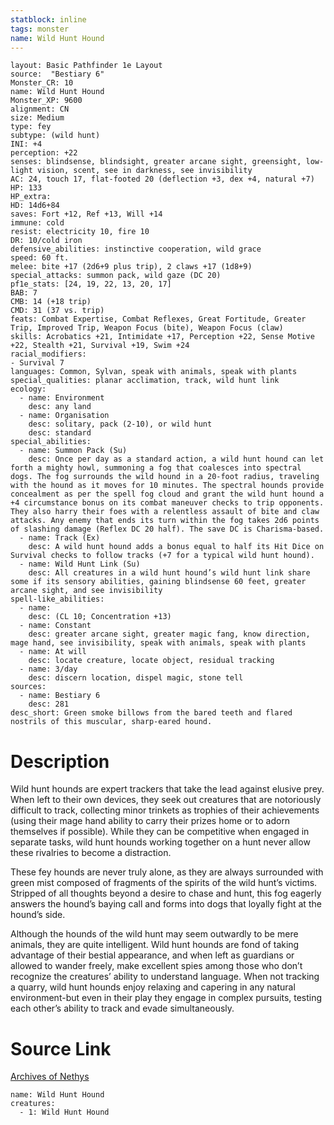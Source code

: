 ```yaml
---
statblock: inline
tags: monster
name: Wild Hunt Hound
---
```

```statblock
layout: Basic Pathfinder 1e Layout
source:  "Bestiary 6"
Monster_CR: 10
name: Wild Hunt Hound
Monster_XP: 9600
alignment: CN
size: Medium
type: fey
subtype: (wild hunt)
INI: +4
perception: +22
senses: blindsense, blindsight, greater arcane sight, greensight, low-light vision, scent, see in darkness, see invisibility
AC: 24, touch 17, flat-footed 20 (deflection +3, dex +4, natural +7)
HP: 133
HP_extra: 
HD: 14d6+84
saves: Fort +12, Ref +13, Will +14
immune: cold
resist: electricity 10, fire 10
DR: 10/cold iron
defensive_abilities: instinctive cooperation, wild grace
speed: 60 ft.
melee: bite +17 (2d6+9 plus trip), 2 claws +17 (1d8+9)
special_attacks: summon pack, wild gaze (DC 20)
pf1e_stats: [24, 19, 22, 13, 20, 17]
BAB: 7
CMB: 14 (+18 trip)
CMD: 31 (37 vs. trip)
feats: Combat Expertise, Combat Reflexes, Great Fortitude, Greater Trip, Improved Trip, Weapon Focus (bite), Weapon Focus (claw)
skills: Acrobatics +21, Intimidate +17, Perception +22, Sense Motive +22, Stealth +21, Survival +19, Swim +24
racial_modifiers:
- Survival 7
languages: Common, Sylvan, speak with animals, speak with plants
special_qualities: planar acclimation, track, wild hunt link
ecology:
  - name: Environment
    desc: any land
  - name: Organisation
    desc: solitary, pack (2-10), or wild hunt
    desc: standard
special_abilities:
  - name: Summon Pack (Su)
    desc: Once per day as a standard action, a wild hunt hound can let forth a mighty howl, summoning a fog that coalesces into spectral dogs. The fog surrounds the wild hound in a 20-foot radius, traveling with the hound as it moves for 10 minutes. The spectral hounds provide concealment as per the spell fog cloud and grant the wild hunt hound a +4 circumstance bonus on its combat maneuver checks to trip opponents. They also harry their foes with a relentless assault of bite and claw attacks. Any enemy that ends its turn within the fog takes 2d6 points of slashing damage (Reflex DC 20 half). The save DC is Charisma-based.
  - name: Track (Ex)
    desc: A wild hunt hound adds a bonus equal to half its Hit Dice on Survival checks to follow tracks (+7 for a typical wild hunt hound).
  - name: Wild Hunt Link (Su)
    desc: All creatures in a wild hunt hound’s wild hunt link share some if its sensory abilities, gaining blindsense 60 feet, greater arcane sight, and see invisibility
spell-like_abilities:
  - name:
    desc: (CL 10; Concentration +13)
  - name: Constant
    desc: greater arcane sight, greater magic fang, know direction, mage hand, see invisibility, speak with animals, speak with plants
  - name: At will
    desc: locate creature, locate object, residual tracking
  - name: 3/day
    desc: discern location, dispel magic, stone tell
sources:
  - name: Bestiary 6
    desc: 281
desc_short: Green smoke billows from the bared teeth and flared nostrils of this muscular, sharp-eared hound.
```
# Description
Wild hunt hounds are expert trackers that take the lead against elusive prey. When left to their own devices, they seek out creatures that are notoriously difficult to track, collecting minor trinkets as trophies of their achievements (using their mage hand ability to carry their prizes home or to adorn themselves if possible). While they can be competitive when engaged in separate tasks, wild hunt hounds working together on a hunt never allow these rivalries to become a distraction. 

These fey hounds are never truly alone, as they are always surrounded with green mist composed of fragments of the spirits of the wild hunt’s victims. Stripped of all thoughts beyond a desire to chase and hunt, this fog eagerly answers the hound’s baying call and forms into dogs that loyally fight at the hound’s side. 

Although the hounds of the wild hunt may seem outwardly to be mere animals, they are quite intelligent. Wild hunt hounds are fond of taking advantage of their bestial appearance, and when left as guardians or allowed to wander freely, make excellent spies among those who don’t recognize the creatures’ ability to understand language. When not tracking a quarry, wild hunt hounds enjoy relaxing and capering in any natural environment-but even in their play they engage in complex pursuits, testing each other’s ability to track and evade simultaneously.
# Source Link
[Archives of Nethys](https://aonprd.com/MonsterDisplay.aspx?ItemName=Wild%20Hunt%20Hound)
```encounter-table
name: Wild Hunt Hound
creatures:
  - 1: Wild Hunt Hound
```
